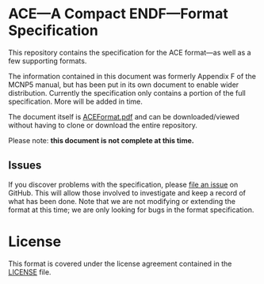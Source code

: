 # ACE&mdash;A Compact ENDF&mdash;Format Specification
This repository contains the specification for the ACE format&mdash;as well as a few supporting formats. 

The information contained in this document was formerly Appendix F of the MCNP5 manual, but has been put in its own document to enable wider distribution. Currently the specification only contains a portion of the full specification. More will be added in time.

The document itself is [ACEFormat.pdf](ACEFormat.pdf) and can be downloaded/viewed without having to clone or download the entire repository.

Please note: **this document is not complete at this time.**

## Issues
If you discover problems with the specification, please [file an issue](https://github.com/NuclearData/ACEFormat/issues) on GitHub. This will allow those involved to investigate and keep a record of what has been done. Note that we are not modifying or extending the format at this time; we are only looking for bugs in the format specification.

# License
This format is covered under the license agreement contained in the [LICENSE](LICENSE) file.
